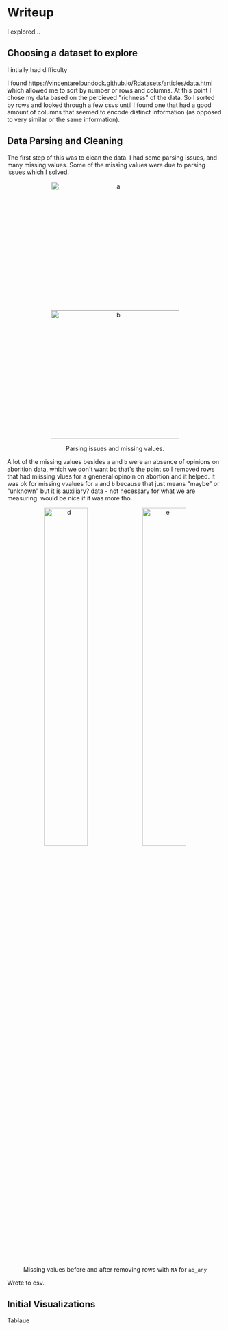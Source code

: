 # Writeup

I explored...

## Choosing a dataset to explore

I intially had difficulty 

I found https://vincentarelbundock.github.io/Rdatasets/articles/data.html which allowed me to sort by number or rows and columns. At this point I chose my data based on the percieved "richness" of the data. So I sorted by rows and looked through a few csvs until I found one that had a good amount of columns that seemed to encode distinct information (as opposed to very similar or the same information).

## Data Parsing and Cleaning

The first step of this was to clean the data. I had some parsing issues, and many missing values. Some of the missing values were due to parsing issues which I solved.

<div align="center">
  <img height="300" alt="a" src="https://user-images.githubusercontent.com/53503018/136717881-14b7d002-cada-4171-ad32-cdaab5aa4298.png">
  <img height="300" alt="b" src="https://user-images.githubusercontent.com/53503018/136717883-aa207ceb-00b2-4259-bd9d-8323d594e036.png">
  <p>Parsing issues and missing values.</p>
</div>

A lot of the missing values besides `a` and `b` were an absence of opinions on aborition data, which we don't want bc that's the point so I removed rows that had miissing vlues for a gneneral opinoin on abortion and it helped. It was ok for missing vvalues for `a` and `b` because that just means "maybe" or "unknown" but it is auxiliary? data - not necessary for what we are measuring. would be nice if it was more tho.

<div align="center">
  <img width="45%" alt="d" src="./data/missing_na_a.png">
  <img width="45%" alt="e" src="./data/missing_na_b.png">

  <p>Missing values before and after removing rows with <code>NA</code> for <code>ab_any</code></p>
</div>

Wrote to csv.

## Initial Visualizations

Tablaue
